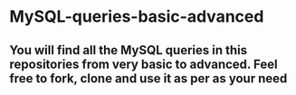 # MySQL-queries-basic-advanced
## You will find all the MySQL queries in this repositories from very basic to advanced. Feel free to fork, clone and use it as per as your need
